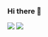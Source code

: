 ### Hi there 👋

<!--
**jonnygim/jonnygim** is a ✨ _special_ ✨ repository because its `README.md` (this file) appears on your GitHub profile.

Here are some ideas to get you started:

- 🔭 I’m currently working on ...
- 🌱 I’m currently learning ...
- 👯 I’m looking to collaborate on ...
- 🤔 I’m looking for help with ...
- 💬 Ask me about ...
- 📫 How to reach me: ...
- 😄 Pronouns: ...
- ⚡ Fun fact: ...
-->

<!-- status bar -->
  <img src="https://github-readme-stats.vercel.app/api?username=jonnygim&layout=compact&show_icons=true&theme=vue&hide_border=true" />
  <img src="https://github-readme-stats.vercel.app/api/top-langs/?username=jonnygim&layout=compact&theme=vue&hide_border=true" />
